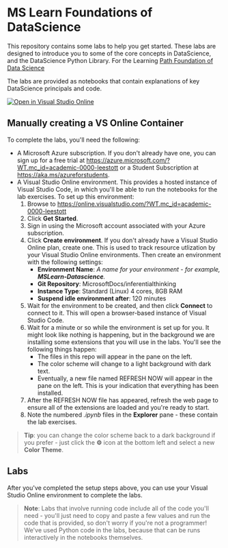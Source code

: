 # MS Learn Foundations of DataScience

This repository contains some labs to help you get started. These labs are designed to introduce you to some of the core concepts in DataScience, and the DataScience Python Library. For the Learning [Path Foundation of Data Science](https://docs.microsoft.com/learn/paths/foundations-data-science?WT.mc_id=academic-0000-leestott)

The labs are provided as notebooks that contain explanations of key DataScience principals and code.

[![Open in Visual Studio Online](https://img.shields.io/endpoint?style=social&url=https%3A%2F%2Faka.ms%2Fvso-badge)](https://online.visualstudio.com/environments/new?name=MSLearn-DataScience&repo=MicrosoftDocs/inferentialthinking)

## Manually creating a VS Online Container

To complete the labs, you'll need the following:

- A Microsoft Azure subscription. If you don't already have one, you can sign up for a free trial at <a href ='https://azure.microsoft.com/?WT.mc_id=academic-0000-leestott' target='_blank'>https://azure.microsoft.com/?WT.mc_id=academic-0000-leestott</a> or a Student Subscription at <a href ='https://aks.ms/azureforstudents' target='_blank'>https://aka.ms/azureforstudents</a>.
- A Visual Studio Online environment. This provides a hosted instance of Visual Studio Code, in which you'll be able to run the notebooks for the lab exercises. To set up this environment:
    1. Browse to <a href ='https://online.visualstudio.com/?WT.mc_id=academic-0000-leestott' target='_blank'>https://online.visualstudio.com/?WT.mc_id=academic-0000-leestott</a>
    2. Click **Get Started**.
    3. Sign in using the Microsoft account associated with your Azure subscription.
    4. Click **Create environment**. If you don't already have a Visual Studio Online plan, create one. This is used to track resource utlization by your Visual Studio Online environments. Then create an environment with the following settings:
        - **Environment Name**: *A name for your environment - for example, **MSLearn-Datascience**.*
        - **Git Repository**: MicrosoftDocs/inferentialthinking
        - **Instance Type**: Standard (Linux) 4 cores, 8GB RAM
        - **Suspend idle environment after**: 120 minutes
    5. Wait for the environment to be created, and then click **Connect** to connect to it. This will open a browser-based instance of Visual Studio Code.
    6. Wait for a minute or so while the environment is set up for you. It might look like nothing is happening, but in the background we are installing some extensions that you will use in the labs. You'll see the following things happen:
        - The files in this repo will appear in the pane on the left.
        - The color scheme will change to a light background with dark text.
        - Eventually, a new file named REFRESH NOW will appear in the pane on the left. This is your indication that everything has been installed.
    7. After the REFRESH NOW file has appeared, refresh the web page to ensure all of the extensions are loaded and you're ready to start.
    8. Note the numbered *.ipynb* files in the **Explorer** pane - these contain the lab exercises.

> **Tip**: you can change the color scheme back to a dark background if you prefer - just click the **&#9881;** icon at the bottom left and select a new **Color Theme**.

## Labs

After you've completed the setup steps above, you can use your Visual Studio Online environment to complete the labs.


> **Note**: Labs that involve running code include all of the code you'll need - you'll just need to copy and paste a few values and run the code that is provided, so don't worry if you're not a programmer! We've used Python code in the labs, because that can be runs interactively in the notebooks themselves.
